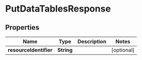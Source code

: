 # PutDataTablesResponse

## Properties
Name | Type | Description | Notes
------------ | ------------- | ------------- | -------------
**resourceIdentifier** | **String** |  |  [optional]
